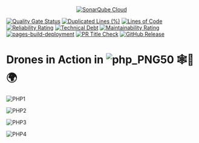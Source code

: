 <div align="center">
    <a href="https://sonarcloud.io/summary/new_code?id=meleksabit_drones-php">
        <img src="https://sonarcloud.io/images/project_badges/sonarcloud-light.svg" alt="SonarQube Cloud">
    </a>
</div>

[![Quality Gate Status](https://sonarcloud.io/api/project_badges/measure?project=meleksabit_drones-php&metric=alert_status)](https://sonarcloud.io/summary/new_code?id=meleksabit_drones-php) [![Duplicated Lines (%)](https://sonarcloud.io/api/project_badges/measure?project=meleksabit_drones-php&metric=duplicated_lines_density)](https://sonarcloud.io/summary/new_code?id=meleksabit_drones-php) [![Lines of Code](https://sonarcloud.io/api/project_badges/measure?project=meleksabit_drones-php&metric=ncloc)](https://sonarcloud.io/summary/new_code?id=meleksabit_drones-php) [![Reliability Rating](https://sonarcloud.io/api/project_badges/measure?project=meleksabit_drones-php&metric=reliability_rating)](https://sonarcloud.io/summary/new_code?id=meleksabit_drones-php) [![Technical Debt](https://sonarcloud.io/api/project_badges/measure?project=meleksabit_drones-php&metric=sqale_index)](https://sonarcloud.io/summary/new_code?id=meleksabit_drones-php) [![Maintainability Rating](https://sonarcloud.io/api/project_badges/measure?project=meleksabit_drones-php&metric=sqale_rating)](https://sonarcloud.io/summary/new_code?id=meleksabit_drones-php) [![pages-build-deployment](https://github.com/meleksabit/drones-php/actions/workflows/pages/pages-build-deployment/badge.svg)](https://github.com/meleksabit/drones-php/actions/workflows/pages/pages-build-deployment) [![PR Title Check](https://github.com/meleksabit/drones-php/actions/workflows/pr-title-linter.yml/badge.svg)](https://github.com/meleksabit/drones-php/actions/workflows/pr-title-linter.yml) [![GitHub Release](https://img.shields.io/github/v/release/meleksabit/drones-php)](https://github.com/meleksabit/drones-php/releases)
# Drones in Action in ![php_PNG50](https://user-images.githubusercontent.com/32045473/149431514-84ee1604-7329-46ec-b16a-0da0a947117c.png) 🕸️🚀🌍


![PHP1](https://user-images.githubusercontent.com/32045473/149433572-344c7828-73a6-44a5-8ea6-cfc5a5e67334.png)

![PHP2](https://user-images.githubusercontent.com/32045473/149433638-25bbe95b-c8d5-4d16-b9b5-4496e6a76e84.png)

![PHP3](https://user-images.githubusercontent.com/32045473/149433656-81848bb1-399b-4b97-b68a-9fa88a2c9a55.png)

![PHP4](https://user-images.githubusercontent.com/32045473/149433681-1f6e9c69-f99e-4de7-8818-dcbf5deb67cd.png)
